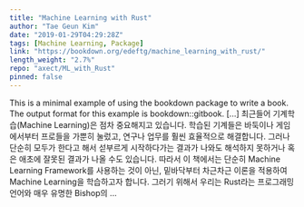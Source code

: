 ```yaml
---
title: "Machine Learning with Rust"
author: "Tae Geun Kim"
date: "2019-01-29T04:29:28Z"
tags: [Machine Learning, Package]
link: "https://bookdown.org/edeftg/machine_learning_with_rust/"
length_weight: "2.7%"
repo: "axect/ML_with_Rust"
pinned: false
---
```


This is a minimal example of using the bookdown package to write a book. The output format for this example is bookdown::gitbook. [...] 최근들어 기계학습(Machine Learning)은 점차 중요해지고 있습니다.
학습된 기계들은 바둑이나 게임에서부터 프로들을 가뿐히 눌렀고, 연구나 업무를 훨씬 효율적으로 해결합니다.
그러나 단순히 모두가 한다고 해서 섣부르게 시작하다가는 결과가 나와도 해석하지 못하거나 혹은 애초에 잘못된 결과가 나올 수도 있습니다.
따라서 이 책에서는 단순히 Machine Learning Framework를 사용하는 것이 아닌, 밑바닥부터 차근차근 이론을 적용하여 Machine Learning을 학습하고자 합니다.
그러기 위해서 우리는 Rust라는 프로그래밍 언어와 매우 유명한 Bishop의 ...
